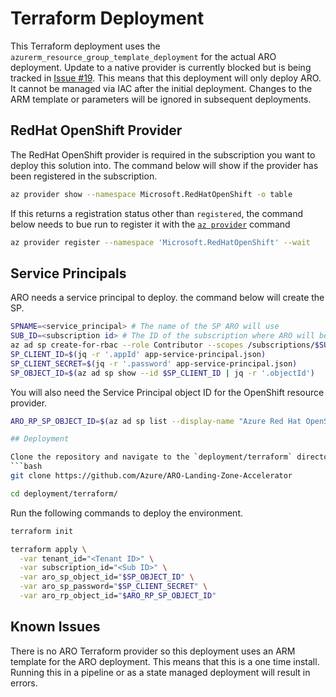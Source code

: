 # Terraform Deployment
This Terraform deployment uses the `azurerm_resource_group_template_deployment` for the actual ARO deployment. Update to a native provider is currently blocked but is being tracked in [Issue #19](https://github.com/Azure/ARO-Landing-Zone-Accelerator/issues/19). This means that this deployment will only deploy ARO. It cannot be managed via IAC after the initial deployment. Changes to the ARM template or parameters will be ignored in subsequent deployments.

## RedHat OpenShift Provider

The RedHat OpenShift provider is required in the subscription you want to deploy this solution into. The command below will show if the provider has been registered in the subscription.

```bash
az provider show --namespace Microsoft.RedHatOpenShift -o table
```

If this returns a registration status other than `registered`, the command below needs to bue run to register it with the [`az provider`](https://docs.microsoft.com/en-us/cli/azure/provider?view=azure-cli-latest) command

```bash
az provider register --namespace 'Microsoft.RedHatOpenShift' --wait
```

## Service Principals

ARO needs a service principal to deploy. the command below will create the SP.

```bash
SPNAME=<service_principal> # The name of the SP ARO will use
SUB_ID=<subscription id> # The ID of the subscription where ARO will be deployed
az ad sp create-for-rbac --role Contributor --scopes /subscriptions/$SUB_ID --name $SPNAME > app-service-principal.json
SP_CLIENT_ID=$(jq -r '.appId' app-service-principal.json)
SP_CLIENT_SECRET=$(jq -r '.password' app-service-principal.json)
SP_OBJECT_ID=$(az ad sp show --id $SP_CLIENT_ID | jq -r '.objectId')
```

You will also need the Service Principal object ID for the OpenShift resource provider.

```bash
ARO_RP_SP_OBJECT_ID=$(az ad sp list --display-name "Azure Red Hat OpenShift RP" --query [0].objectId -o tsv)```

## Deployment

Clone the repository and navigate to the `deployment/terraform` directory.
```bash
git clone https://github.com/Azure/ARO-Landing-Zone-Accelerator

cd deployment/terraform/
```

Run the following commands to deploy the environment.

```bash
terraform init

terraform apply \
  -var tenant_id="<Tenant ID>" \
  -var subscription_id="<Sub ID>" \
  -var aro_sp_object_id="$SP_OBJECT_ID" \
  -var aro_sp_password="$SP_CLIENT_SECRET" \
  -var aro_rp_object_id="$ARO_RP_SP_OBJECT_ID"
```

## Known Issues

There is no ARO Terraform provider so this deployment uses an ARM template for the ARO deployment. This means that this is a one time install. Running this in a pipeline or as a state managed deployment will result in errors.
